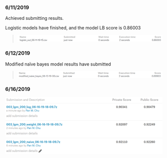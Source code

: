 ### 6/11/2019

Achieved submitting results.

Logistic models have finished, and the model LB score is 0.86003

> ![1560244690637](assets/1560244690637.png)

### 6/12/2019

Modified naïve bayes model results have submitted 

> ![1560358150530](assets/1560358150530.png)

### 6/16/2019

![1560682876219](assets/1560682876219.png)
